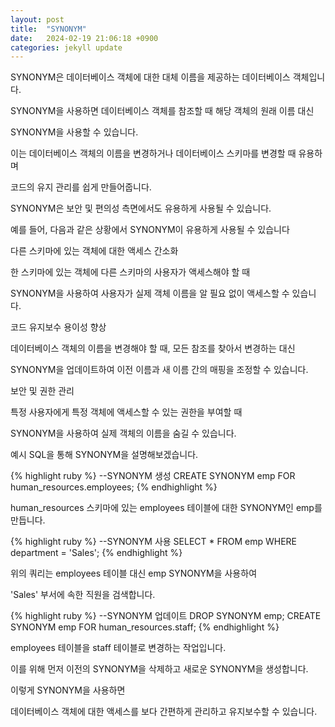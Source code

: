 ```yaml
---
layout: post
title:  "SYNONYM"
date:   2024-02-19 21:06:18 +0900
categories: jekyll update
---
```

SYNONYM은 데이터베이스 객체에 대한 대체 이름을 제공하는 데이터베이스 객체입니다. 

SYNONYM을 사용하면 데이터베이스 객체를 참조할 때 해당 객체의 원래 이름 대신

SYNONYM을 사용할 수 있습니다.

이는 데이터베이스 객체의 이름을 변경하거나 데이터베이스 스키마를 변경할 때 유용하며

코드의 유지 관리를 쉽게 만들어줍니다.

SYNONYM은 보안 및 편의성 측면에서도 유용하게 사용될 수 있습니다.

예를 들어, 다음과 같은 상황에서 SYNONYM이 유용하게 사용될 수 있습니다

<p>다른 스키마에 있는 객체에 대한 액세스 간소화</p>

한 스키마에 있는 객체에 다른 스키마의 사용자가 액세스해야 할 때

SYNONYM을 사용하여 사용자가 실제 객체 이름을 알 필요 없이 액세스할 수 있습니다.

<p>코드 유지보수 용이성 향상</p>

데이터베이스 객체의 이름을 변경해야 할 때, 모든 참조를 찾아서 변경하는 대신

SYNONYM을 업데이트하여 이전 이름과 새 이름 간의 매핑을 조정할 수 있습니다.

<p>보안 및 권한 관리</p>

특정 사용자에게 특정 객체에 액세스할 수 있는 권한을 부여할 때

SYNONYM을 사용하여 실제 객체의 이름을 숨길 수 있습니다.

예시 SQL을 통해 SYNONYM을 설명해보겠습니다.

{% highlight ruby %}
--SYNONYM 생성
CREATE SYNONYM emp FOR human_resources.employees;
{% endhighlight %}

human_resources 스키마에 있는 employees 테이블에 대한 SYNONYM인 emp를 만듭니다.

{% highlight ruby %}
--SYNONYM 사용
SELECT * FROM emp WHERE department = 'Sales';
{% endhighlight %}

위의 쿼리는 employees 테이블 대신 emp SYNONYM을 사용하여 

'Sales' 부서에 속한 직원을 검색합니다.

{% highlight ruby %}
--SYNONYM 업데이트
DROP SYNONYM emp;
CREATE SYNONYM emp FOR human_resources.staff;
{% endhighlight %}

employees 테이블을 staff 테이블로 변경하는 작업입니다. 

이를 위해 먼저 이전의 SYNONYM을 삭제하고 새로운 SYNONYM을 생성합니다.

이렇게 SYNONYM을 사용하면

데이터베이스 객체에 대한 액세스를 보다 간편하게 관리하고 유지보수할 수 있습니다.